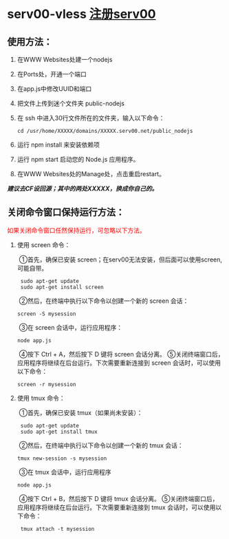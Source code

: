 # serv00-vless [注册serv00](https://www.serv00.com/)
## 使用方法：

1. 在WWW Websites处建一个nodejs

2. 在Ports处，开通一个端口

3. 在app.js中修改UUID和端口

4. 把文件上传到迷个文件夹 public-nodejs

5. 在 ssh 中进入30行文件所在的文件夹，输入以下命令：

   `cd /usr/home/XXXXX/domains/XXXXX.serv00.net/public_nodejs`

6. 运行 npm install 来安装依赖项

7. 运行 npm start 启动您的 Node.js 应用程序。

8. 在WWW Websites处的Manage处，点击重启restart。

***建议去CF设回源；其中的两处XXXXX，换成你自己的。***

## 关闭命令窗口保持运行方法：

<font color='red'> 如果关闭命令窗口任然保持运行，可忽略以下方法。 </font>

1. 使用 screen 命令：

   ​	①首先，确保已安装 screen；在serv00无法安装，但后面可以使用screen,可能自带。

   ```
   	sudo apt-get update
   	sudo apt-get install screen
   ```

   ​	②然后，在终端中执行以下命令以创建一个新的 screen 会话：
   ​	

   ```
   screen -S mysession
   ```

   ​	③在 screen 会话中，运行应用程序：
   ​	

   ```
   node app.js
   ```

   ​	④按下 Ctrl + A，然后按下 D 键将 screen 会话分离。
   ​	⑤关闭终端窗口后，应用程序将继续在后台运行。下次需要重新连接到 screen 会话时，可以使用以下命令：
   ​	

   ```
   screen -r mysession
   ```

2. 使用 tmux 命令：

   ​	①首先，确保已安装 tmux（如果尚未安装）：

   ```
   	sudo apt-get update
   	sudo apt-get install tmux
   ```

   ​	②然后，在终端中执行以下命令以创建一个新的 tmux 会话：
   ​	

   ```
   tmux new-session -s mysession
   ```

   ​	③在 tmux 会话中，运行应用程序
   ​	

   ```
   node app.js
   ```

   ​	④按下 Ctrl + B，然后按下 D 键将 tmux 会话分离。
   ​	⑤关闭终端窗口后，应用程序将继续在后台运行。下次需要重新连接到 tmux 会话时，可以使用以下命令：

   ```
   	tmux attach -t mysession
   ```
